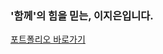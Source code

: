 ### '함께'의 힘을 믿는, 이지은입니다.
[포트폴리오 바로가기](https://thread-fight-6e0.notion.site/a8ea036539e04bac82278594dd01356e?pvs=4)

<!--
**lju0514/lju0514** is a ✨ _special_ ✨ repository because its `README.md` (this file) appears on your GitHub profile.

Here are some ideas to get you started:

- 🔭 I’m currently working on ...
- 🌱 I’m currently learning ...
- 👯 I’m looking to collaborate on ...
- 🤔 I’m looking for help with ...
- 💬 Ask me about ...
- 📫 How to reach me: ...
- 😄 Pronouns: ...
- ⚡ Fun fact: ...
-->
